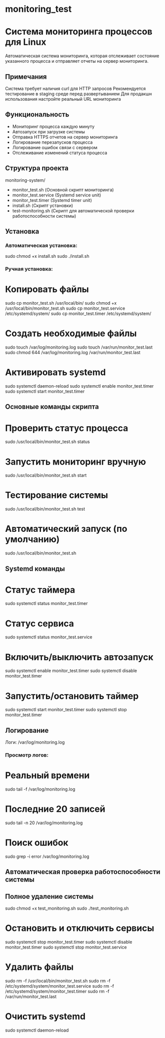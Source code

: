# monitoring_test

# Система мониторинга процессов для Linux
Автоматическая система мониторинга, которая отслеживает состояние указанного процесса и отправляет отчеты на сервер мониторинга.

## Примечания
Система требует наличия curl для HTTP запросов
Рекомендуется тестирование в staging среде перед развертыванием
Для продакшн использования настройте реальный URL мониторинга

## Функциональность
-  Мониторинг процесса каждую минуту
-  Автозапуск при загрузке системы
-  Отправка HTTPS отчетов на сервер мониторинга
-  Логирование перезапусков процесса
-  Логирование ошибок связи с сервером
-  Отслеживание изменений статуса процесса

## Структура проекта
monitoring-system/
- monitor_test.sh (Основной скрипт мониторинга)
- monitor_test.service (Systemd service unit)
- monitor_test.timer (Systemd timer unit)
- install.sh (Скрипт установки)
- test-monitoring.sh (Скрипт для автоматической проверки работоспособности системы)


## Установка

### Автоматическая установка:
sudo chmod +x install.sh
sudo ./install.sh


### Ручная установка:

# Копировать файлы
sudo cp monitor_test.sh /usr/local/bin/
sudo chmod +x /usr/local/bin/monitor_test.sh
sudo cp monitor_test.service /etc/systemd/system/
sudo cp monitor_test.timer /etc/systemd/system/

# Создать необходимые файлы
sudo touch /var/log/monitoring.log
sudo touch /var/run/monitor_test.last
sudo chmod 644 /var/log/monitoring.log /var/run/monitor_test.last

# Активировать systemd
sudo systemctl daemon-reload
sudo systemctl enable monitor_test.timer
sudo systemctl start monitor_test.timer


## Основные команды скрипта

# Проверить статус процесса
sudo /usr/local/bin/monitor_test.sh status

# Запустить мониторинг вручную
sudo /usr/local/bin/monitor_test.sh start

# Тестирование системы
sudo /usr/local/bin/monitor_test.sh test

# Автоматический запуск (по умолчанию)
sudo /usr/local/bin/monitor_test.sh


## Systemd команды

# Статус таймера
sudo systemctl status monitor_test.timer

# Статус сервиса
sudo systemctl status monitor_test.service

# Включить/выключить автозапуск
sudo systemctl enable monitor_test.timer
sudo systemctl disable monitor_test.timer

# Запустить/остановить таймер
sudo systemctl start monitor_test.timer
sudo systemctl stop monitor_test.timer

## Логирование
Логи: /var/log/monitoring.log


### Просмотр логов:

# Реальный времени
sudo tail -f /var/log/monitoring.log

# Последние 20 записей
sudo tail -n 20 /var/log/monitoring.log

# Поиск ошибок
sudo grep -i error /var/log/monitoring.log

## Автоматическая проверка работоспособности системы


## Полное удаление системы
sudo chmod +x test_monitoring.sh
sudo ./test_monitoring.sh

# Остановить и отключить сервисы
sudo systemctl stop monitor_test.timer
sudo systemctl disable monitor_test.timer
sudo systemctl stop monitor_test.service

# Удалить файлы
sudo rm -f /usr/local/bin/monitor_test.sh
sudo rm -f /etc/systemd/system/monitor_test.service
sudo rm -f /etc/systemd/system/monitor_test.timer
sudo rm -f /var/run/monitor_test.last

# Очистить systemd
sudo systemctl daemon-reload
